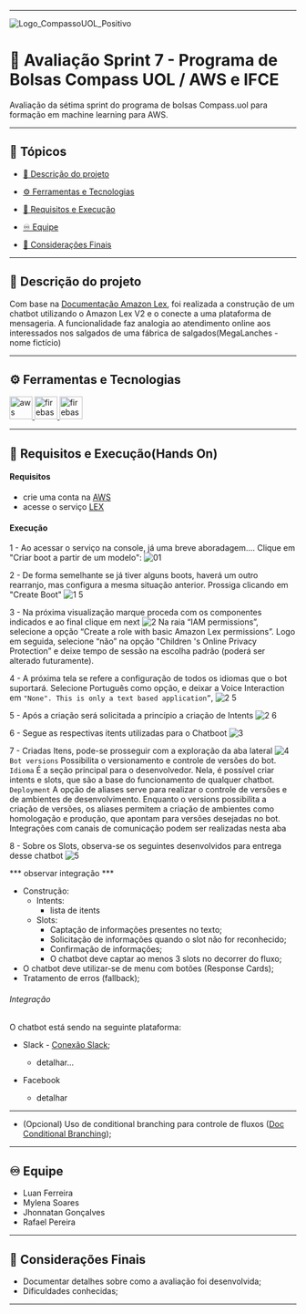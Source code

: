 <hr>

![Logo_CompassoUOL_Positivo](https://user-images.githubusercontent.com/94761781/212589731-3d9e9380-e9ea-4ea2-9f52-fc6595f8d3f0.png)
# 📑 Avaliação Sprint 7 - Programa de Bolsas Compass UOL / AWS e IFCE

Avaliação da sétima sprint do programa de bolsas Compass.uol para formação em machine learning para AWS.

<hr>
<p align="center">
  


## 📌 Tópicos 

- [🧾 Descrição do projeto](#-descrição-do-projeto)

- [⚙️ Ferramentas e Tecnologias](#-ferramentas-e-tecnologias)

- [📝 Requisitos e Execução](#%EF%B8%8F-código)

- [♾️ Equipe](#%EF%B8%8F-equipe)

- [📌 Considerações Finais](#-considerações-finais)

<hr>

## 🧾 Descrição do projeto 
Com base na [Documentação Amazon Lex](https://compasso-my.sharepoint.com/:f:/g/personal/lucas_sousa_compasso_com_br/Eph8d9BDeRhGhBzyoAYRLZUBhfjA54P1-5YHERGaN5_Osg?e=1ibFDI), foi realizada a construção de um chatbot utilizando o Amazon Lex V2 e o conecte a uma plataforma de mensageria.
A funcionalidade faz analogia ao atendimento online aos interessados nos salgados de uma fábrica de salgados(MegaLanches - nome fictício) 

<p align="justify">
<hr>

## ⚙️ Ferramentas e Tecnologias 

<a href="https://aws.amazon.com/pt/" target="_blank"> <img src="https://imgs.search.brave.com/GMxBwk4HNqhFJEmYkqXOW8kelyHphegTgfv8jGX3E3M/rs:fit:1200:1197:1/g:ce/aHR0cHM6Ly9naXN1/c2VyLmNvbS93cC1j/b250ZW50L3VwbG9h/ZHMvMjAxOC8wOC8y/MDAwcHgtQW1hem9u/X1dlYl9TZXJ2aWNl/c19Mb2dvLnN2Z18u/cG5n" alt="aws" width="40" height="40" title="AWS"/> </a><a href="https://docs.aws.amazon.com/pt_br/lexv2/latest/dg/what-is.html" target="_blank"> <img src="https://imgs.search.brave.com/bVZ4uQWr-3duPfutx8MysuJr104Mk89zeMApyYVzVjg/rs:fit:300:300:1/g:ce/aHR0cHM6Ly9zeW1i/b2xzLmdldHZlY3Rh/LmNvbS9zdGVuY2ls/XzcvM19hbWF6b24t/cmVrb2duaXRpb24u/NmFkOGEzYzFiOC5w/bmc" alt="firebase" width="40" height="40" title="AWS LexV2"/> </a> <a href="https://slack.com/intl/pt-br/media-kit" target="_blank"> <img src="https://imgs.search.brave.com/eEl2VJx5Re6JoRirC111bGSvKYC2Hj0Hltdn26O5pbA/rs:fit:1200:1200:1/g:ce/aHR0cHM6Ly9jZG4u/ZnJlZWJpZXN1cHBs/eS5jb20vbG9nb3Mv/bGFyZ2UvMngvc2xh/Y2stMS1sb2dvLXBu/Zy10cmFuc3BhcmVu/dC5wbmc" alt="firebase" width="40" height="40" title="AWS Lambda"/> </a>

<hr>

## 📝 Requisitos e Execução(Hands On)

#### Requisitos
- crie uma conta na [AWS](https://aws.amazon.com/pt/account/)
- acesse o serviço [LEX](https://slack.com/intl/pt-br/media-kit)

#### Execução
1 - Ao acessar o serviço na console, já uma breve aboradagem.... Clique em "Criar boot a partir de um modelo":
![01](https://user-images.githubusercontent.com/94761781/221339202-d0c91b13-a92a-4029-a767-4c9578d54738.png)

2 - De forma semelhante se já tiver alguns boots, haverá um outro rearranjo, mas configura a mesma situação anterior. Prossiga clicando em "Create Boot"
![1 5](https://user-images.githubusercontent.com/94761781/221339194-aef37fe9-98cb-496a-9244-e74396576e46.png)

3 - Na próxima visualização marque proceda com os componentes indicados e ao final clique em next
![2](https://user-images.githubusercontent.com/94761781/221339199-987f99b2-7cf6-4c0a-9aba-284c4431cfa1.png)
Na raia “IAM permissions”, selecione a opção “Create a role with basic Amazon Lex permissions”. Logo em seguida, selecione “não” na opção "Children 's Online Privacy Protection” e deixe tempo de sessão na escolha padrão (poderá ser alterado futuramente).

4 - A próxima tela se refere a configuração de todos os idiomas que o bot suportará. Selecione Português como opção, e deixar a Voice Interaction em 
``` "None". This is only a text based application” ```, 
![2 5](https://user-images.githubusercontent.com/94761781/221339196-e01f5c50-6256-4bf3-9025-d190c9cddb5e.png)

5 - Após a criação será solicitada a princípio a criação de Intents
![2 6](https://user-images.githubusercontent.com/94761781/221339198-b74b5efd-2906-4c3a-a9b4-b57294781ac9.png)

6 - Segue as respectivas itents utilizadas para o Chatboot
![3](https://user-images.githubusercontent.com/94761781/221339200-bfb74b51-9bae-494a-bcf9-f1aca4f62b26.png)

7 - Criadas Itens, pode-se prosseguir com a exploração da aba lateral
![4](https://user-images.githubusercontent.com/94761781/221339201-189f750d-fad3-4dfe-a30a-3c7659d4fdfc.png)
``` Bot versions ```
 Possibilita o versionamento e controle de versões do bot.
```Idioma```
É a seção principal para o desenvolvedor. Nela, é possível criar intents e slots, que são a base do funcionamento de qualquer chatbot. 
```Deployment```
A opção de aliases serve para realizar o controle de versões e de ambientes de desenvolvimento.
Enquanto o versions possibilita a criação de versões, os aliases permitem a criação de ambientes
como homologação e produção, que apontam para versões desejadas no bot. Integrações com canais de comunicação podem ser realizadas nesta aba

8 - Sobre os Slots, observa-se os seguintes desenvolvidos para entrega desse chatbot
![5](https://user-images.githubusercontent.com/94761781/221339426-67b25a8b-ca9b-4e78-9399-f8027cf8add2.png)

*** observar integração ***
- Construção:   
  - Intents:    
    - lista de itents
  - Slots:    
    - Captação de informações presentes no texto;    
    - Solicitação de informações quando o slot não for reconhecido;    
    - Confirmação de informações;    
    - O chatbot deve captar ao menos 3 slots no decorrer do fluxo;
- O chatbot deve utilizar-se de menu com botões (Response Cards);
- Tratamento de erros (fallback);

###### Integração

O chatbot está sendo na seguinte plataforma:
  - Slack - [Conexão Slack](https://docs.aws.amazon.com/pt_br/lex/latest/dg/slack-bot-association.html);  
    - detalhar...

- Facebook
    - detalhar

***
- (Opcional) Uso de conditional branching para controle de fluxos ([Doc Conditional Branching](https://docs.aws.amazon.com/pt_br/lexv2/latest/dg/paths-branching.html));

<hr>

## ♾️ Equipe
- Luan Ferreira
- Mylena Soares
- Jhonnatan Gonçalves
- Rafael Pereira

<hr>

## 📌 Considerações Finais
  - Documentar detalhes sobre como a avaliação foi desenvolvida;
  - Dificuldades conhecidas;

<hr>


